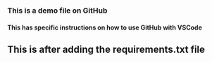 ### This is a demo file on GitHub

#### This has specific instructions on how to use GitHub with VSCode

## This is after adding the requirements.txt file
